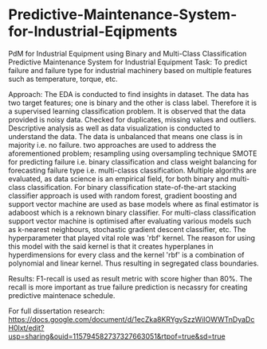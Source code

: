 # Predictive-Maintenance-System-for-Industrial-Eqipments
PdM for Industrial Equipment using Binary and Multi-Class Classification
Predictive Maintenance System for Industrial Equipment
Task: 
To predict failure and failure type for industrial machinery based
on multiple features such as temperature, torque, etc.

Approach:
The EDA is conducted to find insights in dataset. The data has two target 
features; one is binary and the other is class label. Therefore it is a 
supervised learning classification problem. 
It is observed that the data provided is noisy data. Checked for duplicates, 
missing values and outliers. Descriptive analysis as well as data visualization
is conducted to understand the data.
The data is unbalanced that means one class is in majority i.e. no failure.
two approaches are used to address the aforementioned problem; resampling using 
oversampling technique SMOTE for predicting failure i.e. binary classification and 
class weight balancing for forecasting failure type i.e. multi-classs classification.
Multiple algoriths are evaluated, as data science is an empirical field, for both
binary and multi-class classification.
For binary classification state-of-the-art stacking classifier approach is used
with random forest, gradient boosting and support vector machine are used as base
models where as final estimator is adaboost which is a reknown binary classifier.
For multi-class classification support vector machine is optimised after evaluating
various models such as k-nearest neighbours, stochastic gradient descent classifier, etc.
The hyperparameter that played vital role was 'rbf' kernel. The reason for using this 
model with the said kernel is that it creates hyperplanes in hyperdimensions for every class
and the kernel 'rbf' is a combination of polynomial and linear kernel. Thus resulting
in segregated class boundaries.

Results:
F1-recall is used as result metric with score higher than 80%. The recall is more important as
true failure prediction is necassry for creating predictive maintenace schedule.

For full dissertation research:
https://docs.google.com/document/d/1ecZka8KRYgvSzzWilOWWTnDyaDcH0lxt/edit?usp=sharing&ouid=115794582737327663051&rtpof=true&sd=true
